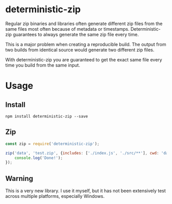 # deterministic-zip

Regular zip binaries and libraries often generate different zip files from the same files most often because of metadata or timestamps. Deterministic-zip guarantees to always generate the same zip file every time.

This is a major problem when creating a reproducible build. The output from two builds from identical source would generate two different zip files.

With deterministic-zip you are guaranteed to get the exact same file every time you build from the same input.

# Usage

## Install

`npm install deterministic-zip --save`

## Zip

```javascript
const zip = require('deterministic-zip');

zip('data', 'test.zip', {includes: ['./index.js', './src/**'], cwd: 'data'}, (err) => {
    console.log('Done!');
});
```

## Warning

This is a very new library. I use it myself, but it has not been extensively test across multiple platforms, especially Windows. 
